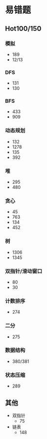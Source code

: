 # 易错题

## Hot100/150

### 模拟

- 189
- 12/13

### DFS

- 131
- 130

### BFS

- 433
- 909

### 动态规划

- 132
- 1278
- 135
- 392

### 堆

- 295
- 480

### 贪心

- 45
- 763
- 134
- 452

### 树

- 1306
- 1345

### 双指针/滑动窗口

- 80
- 30

### 计数排序

- 274

### 二分

- 275

### 数据结构

- 380/381

### 状态压缩

- 289

## 其他

- 双指针
  - 75
- 链表
  - 148
